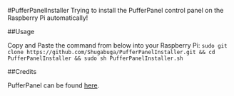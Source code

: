 #PufferPanelInstaller
Trying to install the PufferPanel control panel on the Raspberry Pi automatically!

##Usage

Copy and Paste the command from below into your Raspberry Pi: `sudo git clone https://github.com/Shugabuga/PufferPanelInstaller.git && cd PufferPanelInstaller && sudo sh PufferPanelInstaller.sh`

##Credits

PufferPanel can be found [here](https://github.com/PufferPanel/PufferPanel).
